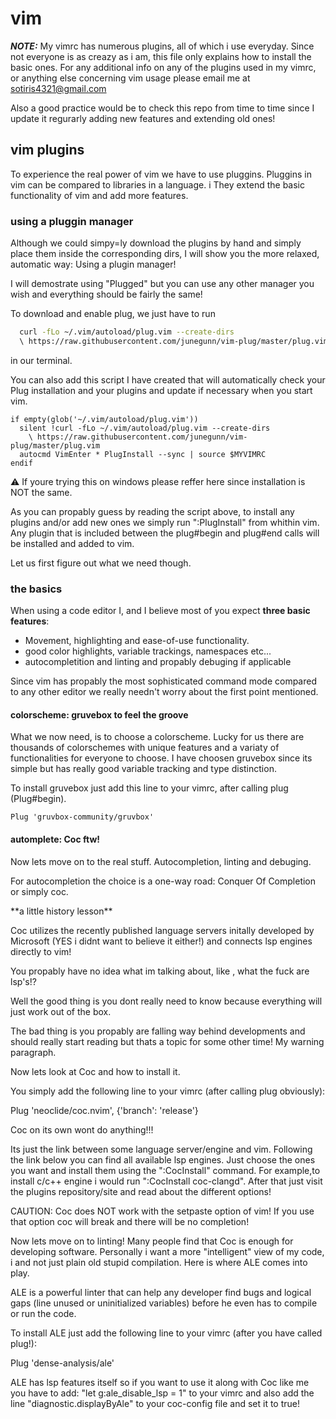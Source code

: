# vim

_**NOTE:**_ My vimrc has numerous plugins, all of which i use everyday.
Since not everyone is as creazy as i am, this file only explains how to install the basic ones.
For any additional info on any of the plugins used in my vimrc, or anything else concerning vim usage
please email me at sotiris4321@gmail.com

Also a good practice would be to check this repo from time to time 
since I update it regurarly adding new features and extending old ones!

## vim plugins

To experience the real power of vim we have to use pluggins.
Pluggins in vim can be compared to libraries in a language. i
They extend the basic functionality of vim and add more features.

### using a pluggin manager

Although we could simpy=ly download the plugins by hand 
and simply place them inside the corresponding dirs, I will show you the more relaxed, automatic
way: Using a plugin manager!

I will demostrate using "Plugged" but you can use any other manager you wish 
and everything should be fairly the same!

To download and enable plug, we just have to run 

```bash
  curl -fLo ~/.vim/autoload/plug.vim --create-dirs
  \ https://raw.githubusercontent.com/junegunn/vim-plug/master/plug.vim
```

in our terminal.

You can also add this script I have created that will automatically 
check your Plug installation and your plugins and update if necessary when you start vim.

```vim
if empty(glob('~/.vim/autoload/plug.vim'))
  silent !curl -fLo ~/.vim/autoload/plug.vim --create-dirs
    \ https://raw.githubusercontent.com/junegunn/vim-plug/master/plug.vim
  autocmd VimEnter * PlugInstall --sync | source $MYVIMRC
endif
```

:warning: If youre trying this on windows please reffer here since installation is NOT the same.

As you can propably guess by reading the script above, to install any plugins 
and/or add new ones we simply run ":PlugInstall" from whithin vim. Any plugin that is included 
between the plug#begin and plug#end calls will be installed and added to vim.

Let us first figure out what we need though.

### the basics

When using a code editor I, and I believe most of you expect **three basic features**:
- Movement, highlighting and ease-of-use functionality.
- good color highlights, variable trackings, namespaces etc...
- autocompletition and linting and propably debuging if applicable

Since vim has propably the most sophisticated command mode compared to any other editor 
we really needn't worry about the first point mentioned.

#### colorscheme: gruvebox to feel the groove

What we now need, is to choose a colorscheme.
Lucky for us there are thousands of colorschemes with unique  features and a variaty of 
functionalities for everyone to choose.
I have choosen gruvebox since its simple but has really good variable 
tracking and type distinction.

To install gruvebox just add this line to your vimrc, after calling plug (Plug#begin).

```vim
Plug 'gruvbox-community/gruvbox'
```

#### automplete: Coc ftw!

Now lets move on to the real stuff. Autocompletion, linting and debuging.

For autocompletion the choice is a one-way road: Conquer Of Completion or simply coc.

<div class="panel panel-info">
**a little history lesson**
<div class="panel-body">

Coc utilizes the recently published language servers initally developed by Microsoft 
(YES i didnt want to believe it either!) and connects lsp engines directly to vim!

You propably have no idea what im talking about, like , what the fuck are lsp's!?

Well the good thing is you dont really need to know because 
everything will just work out of the box.

The bad thing is you propably are falling way behind developments and should really start reading
but thats a topic for some other time!
My warning paragraph.

</div>
</div>
Now lets look at Coc and how to install it.

You simply add the following line to your vimrc (after calling plug obviously):

Plug 'neoclide/coc.nvim', {'branch': 'release'}

Coc on its own wont do anything!!!

Its just the link between some language server/engine and vim. 
Following the link below you can find all available lsp engines.
Just choose the ones you want and install them using the ":CocInstall" command.
For example,to install c/c++ engine i would run ":CocInstall coc-clangd".
After that just visit the plugins repository/site and read about the different options!

CAUTION: Coc does  NOT work with the setpaste option of vim!
If you use that option coc will break and there will be no completion!

Now lets move on to linting!
Many people find that Coc is enough for developing software.
Personally i want a more "intelligent" view of my code, i
and not just plain old stupid compilation.
Here is where ALE comes into play.

ALE is a powerful linter that can help any developer find bugs and logical gaps 
(line unused or uninitialized variables) before he even has to compile or run the code.

To install ALE just add the following line to your vimrc (after you have called plug!):

Plug 'dense-analysis/ale'

ALE has lsp features itself so if you want to use it along with Coc like me you have to add:
"let g:ale_disable_lsp = 1"
to your vimrc and also add the line
"diagnostic.displayByAle" 
 to your coc-config file and set it to true!

